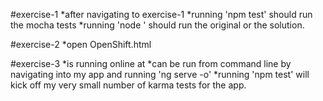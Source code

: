 #exercise-1
	*after navigating to exercise-1
	*running 'npm test' should run the mocha tests
	*running 'node <filename>' should run the original or the solution.

#exercise-2
	*open OpenShift.html

#exercise-3
	*is running online at
	*can be run from command line by navigating into my app and running 'ng serve -o'
	*running 'npm test' will kick off my very small number of karma tests for the app. 